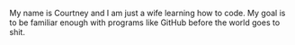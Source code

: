 My name is Courtney and I am just a wife learning how to code. My goal is to be familiar enough with programs like GitHub before the world goes to shit. 
